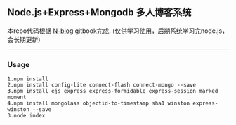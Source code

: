 ## Node.js+Express+Mongodb 多人博客系统 ##

本repo代码根据  [N-blog](https://github.com/nswbmw/N-blog)  gitbook完成.
(仅供学习使用，后期系统学习完node.js，会长期更新)


----------


### Usage ###

```
1.npm install 
2.npm install config-lite connect-flash connect-mongo --save
3.npm install ejs express express-formidable express-session marked moment 
4.npm install mongolass objectid-to-timestamp sha1 winston express-winston --save
3.node index
```
